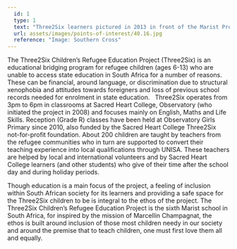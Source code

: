 ```yaml
---
  id: 1
  type: 1
  text: "Three2Six learners pictured in 2013 in front of the Marist Provincial Offices at Sacred Heart College."
  url: assets/images/points-of-interest/40.16.jpg
  reference: "Image: Southern Cross"
---
```

The Three2Six Children’s Refugee Education Project (Three2Six) is an educational bridging program for refugee children (ages 6-13) who are unable to access state education in South Africa for a number of reasons. These can be financial, around language, or discrimination due to structural xenophobia and attitudes towards foreigners and loss of previous school records needed for enrolment in state education.
 
Three2Six operates from 3pm to 6pm in classrooms at Sacred Heart College, Observatory (who initiated the project in 2008) and focuses mainly on English, Maths and Life Skills. Reception (Grade R) classes have been held at Observatory Girls Primary since 2010, also funded by the Sacred Heart College Three2Six not-for-profit foundation. About 200 children are taught by teachers from the refugee communities who in turn are supported to convert their teaching experience into local qualifications through UNISA. These teachers are helped by local and international volunteers and by Sacred Heart College learners (and other students) who give of their time after the school day and during holiday periods.

Though education is a main focus of the project, a feeling of inclusion within South African society for its learners and providing a safe space for the Three2Six children to be is integral to the ethos of the project. The Three2Six Children’s Refugee Education Project is the sixth Marist school in South Africa, for inspired by the mission of Marcellin Champagnat, the ethos is built around inclusion of those most children needy in our society and around the premise that to teach children, one must first love them all and equally.

        